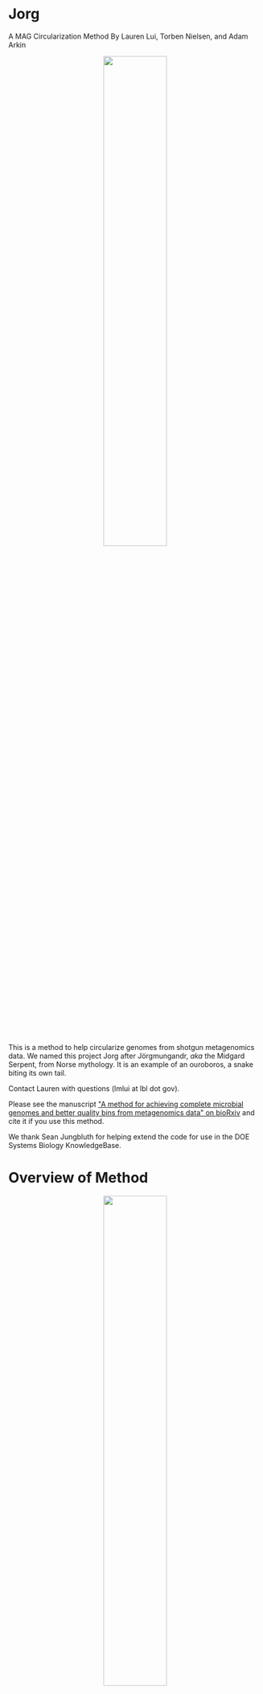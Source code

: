 # Jorg
A MAG Circularization Method
By Lauren Lui, Torben Nielsen, and Adam Arkin

<p align="center">
<img src="https://genomics.lbl.gov/~lmlui/Images/StrikingImage-Jorg5b.png" width="50%" >
</p>

This is a method to help circularize genomes from shotgun metagenomics data. We named this project Jorg after J&ouml;rgmungandr, <em>aka</em> the Midgard Serpent, from Norse mythology. It is an example of an ouroboros, a snake biting its own tail.


Contact Lauren with questions (lmlui at lbl dot gov).


Please see the manuscript ["A method for achieving complete microbial genomes and better quality bins from metagenomics data" on bioRxiv](https://www.biorxiv.org/content/10.1101/2020.03.05.979740v2.full) and cite it if you use this method.

We thank Sean Jungbluth for helping extend the code for use in the DOE Systems Biology KnowledgeBase.

<h1>Overview of Method </h1>

<p align="center">
<img src="https://www.biorxiv.org/content/biorxiv/early/2020/03/07/2020.03.05.979740/F1.large.jpg" width="50%">
</p>

<font size="6">
<b>This method assumes that you already have a pipeline that you like to use for assembling your metagenomes and creating bins.  We like to use BBtools for trimming and read filtering, metaSPAdes for assembly, and MetaBat 2 for binning. What we describe here is steps D-G in the above figure.</b>
</font>

<h1> Installation </h1>

<h2> System Requirements </h2>
<ul>
  <li>At least 8 Gb of RAM</li>
  <li>At least enough free disk space as 2x the size of the input read file</li>
</ul>

<h2> Dependencies </h2>
<ul>
  <li>MIRA</li>
  <li>seqtk</li>
  <li>BWA (optional)</li>
  <li>LAST (optional)</li>
</ul>
<h2> Optional for final checks after circularization </h2>
<ul>
  <li>Pilon</li>
  <li>Infernal </li>
</ul>

<h3>Installing MIRA</h3>

* We used MIRA 5.0rc1.  Binaries and source can be found here: https://github.com/bachev/mira/releases/tag/V5rc1.  We recommend that you download and use the binaries.  You can learn more about MIRA in the [Definitive Guide to MIRA]( http://mira-assembler.sourceforge.net/docs/DefinitiveGuideToMIRA.html) written by its author, Bastien Chevreux.  Note that the versions of MIRA on SourceForge are not up to date.
* After unpacking or installing MIRA, make sure that mirabait and mira are in your path. These are found in the bin directory when you download MIRA.  

<h3>Installing seqtk</h3>
We recommend installing seqtk by either of these methods:

1. Install using conda. `conda install -c bioconda seqtk`
1. Install from source.  Follow the directions from the [seqtk Github site](https://github.com/lh3/seqtk).

After installing seqtk make sure that it is in your path.

<h3>Installing BWA (optional)</h3>

Information on BWA can be found here: http://bio-bwa.sourceforge.net/.  You can install bwa by either of these methods

1. Download from SourceForge (https://sourceforge.net/projects/bio-bwa/). Unzip and go into the directory. Type `make`.
1. Using conda. `conda install bwa`.


BWA is used to determine the coverage of the bin.  Most binning software should also output coverage values. However not all binning software will output the same values, especially if you are changing parameters!  We recommend using BWA or checking the contig coverage values output by MetaBat 2 (`<contigfile>.depth.txt` file).

<h3>Installing LAST (optional)</h3>

LAST is designed to find regions of sequence similarity in large datasets.  We build a LAST DB to help determine if a genome has been circularized.  

1. Installation using conda. `conda install -c bioconda last`
1. See the [LAST website](http://last.cbrc.jp/) for more information and [directions for manual installation](http://last.cbrc.jp/doc/last.html).



<h3>Installing Pilon (optional) </h3>

You can find the source and binaries for Pilon on the [Pilon Github page](http://github.com/broadinstitute/pilon/wiki) by the Broad Institute. You can also install Pilon using conda. Although this is optional, it is useful for checking for any misasssemblies not corrected by the MIRA assembly.

<h3> Installing Infernal (optional) </h3>

Binaries and directions for installing Infernal can be found on the [Infernal homepage](http://eddylab.org/infernal/).

One of the final checks is to find a full complement of ribosomal RNAs (16S, 23S, 5S), tRNAs (all amino acids represented) and RNase P RNA. [PROKKA](http://github.com/tseemann/prokka) can be used to find tRNAs and rRNAs and [tRNAscanSE](http://lowelab.ucsc.edu/tRNAscan-SE/) can be used to find tRNAs, but you will need to use Infernal to find RNase P RNA. There are two types of bacterial RNase P RNA and two types of archaeal RNase P RNA.  Each have different models in RFAM (https://rfam.org/family/RF00010).



<h1> General guide </h1>

<h2> Assemble your metagenome and bin contigs</h2>

We use [BBtools](https://jgi.doe.gov/data-and-tools/bbtools/) for cleaning the reads, [SPAdes](http://cab.spbu.ru/software/spades/) for assembly, and [MetaBat 2](https://bitbucket.org/berkeleylab/metabat) for binning.

<h2> Pick a bin to circularize</h2>
Criteria for picking a bin:
<ol>
  <li> <b> A bin with <10 contigs. </b> We recommend picking a bin that has fewer than 10 contigs to increase success, but you can pick any bin and likely it will be improved using this method. We made exceptions for bins that looked promising, such as a bin with many contigs, but with one or two large contigs that comprise most of the bin’s sequence length  </li>
  <li> <b> The bin has an average coverage >30X. </b> Higher coverage is better for success.  If you didn't get the coverage from your binning output, use bwa to map reads to the longest contig to help determine the coverage. Typically this is a good coverage estimate.
 </ol>   
<h2> Use the Jorg script to iterate mapping reads to the bin with mirabait and reassemble with MIRA. Note: typically it takes at least several hours for each iteration of Jorg to run, so jobs using a high number of iterations may take multiple days.</h2>

  <h3> Overview</h3>
 

  The Jorg script will do the following:

1. Create a manifest file for MIRA
1. Use `mirabait` to map reads to a bin
1. Use `mira` to reassemble the reads
1. Repeat steps 2 and 3 until reaching the number of iterations indicated

  <h3>Parameters</h3>

  The `jorg` script requires that you specify a kmer value for baiting the reads and a minimum coverage value for filtering contigs.  Here are some guidelines for choosing these parameters:

 <h4>Kmer value for baiting</h4>
 mirabait requires a kmer value for baiting reads.  We recommend starting with 31 or 33. Increasing the kmer value will make the read recruitment more strict if you are worried that you are picking up reads that do not belong in your bin.

 <h4>Minimum coverage</h4>

 During each iteration contigs that do not meet the minimum coverage are filtered out. We recommend starting with a minimum coverage of 75% of the top contig. Use BWA to map reads to get coverage values or see the `totalAvgDepth` field in the `<contigfile>.depth.txt` file in MetaBat 2 output.

 <h3>Using the script</h3>

* Make sure that the `manifest_template.conf` file is in the same directory.
* An example of running the script is

```bash
jorg -b bin.186.fa -r SRX3307784_clean.fastq.gz -k 33 -c 50 -i 5 --high_contig_num no 
```
where 33 is the kmer value, bin.186.fa is the fasta file with contigs, SRX3307784_clean.fastq.gz are your interleaved sequencing reads that have been trimmed and quality checked, 50 is the minimum coverage value, and 5 is the number of iterations.
* Output:
  * `mirabait.log` - log file from `mirabait`.  This is extremely helpful if you are getting errors at this step.
  * `mira.log` - log file from `mira`.
  * `iterations.txt` - contig stats for the assembly from each iteration
  * Directory called `Iterations` with the assemblies from each iteration
  * `<binID>.out.fasta` -  Assembly from the last iteration


<h2> Check assembly stats and repeat as necessary</h2>

* The `jorg` script will output a file called `iterations.txt` with contig stats.  Check this file to see if the contigs are getting longer.  You may also want to remove contigs that appear to be contamination, e.g. those that are short and are not extending, before the next set of iterations.  If you need to continue iterating, use the `<binID>.out.fasta` file as input to the next round.

* Note that sometimes the best assembly might not be the final iteration.

* Stop when you reach one of these three outcomes:

<h3>Circularization</h3>
You find a single contig with a significant - and exact - repeat at the ends. In addition, we required that the repeat be at least 100 nt in length, is longer than any other repeat in the contig, and does not match any of the other repeats.

See the script `circle_check_using_last` for an automated look at the location and length of repeats in a genome.  This script requires that LAST is installed.

<h3>Idempotence</h3>
You observe no change in the assembled contigs after a round of read pair extraction and reassembly with MIRA.

<h3>Chaos</h3>
There are cases where a bin is shattered into a multitude of pieces. We are not certain as to the exact cause, but this result is likely due to misassemblies from the initial SPAdes assembly (discussed in more depth in the manuscript). Chaos appears strongly correlated with GC and tends to occur more often when the GC content is high. We believe that Chaos bins are caused by lack of read coherence in the contigs.

<h2> Use Pilon as a final check for misasssemblies </h2>

* After circularizing a contig, we do final checks for misassemblies with Pilon. We use Pilon on the contig and then we rotate it by half the length to ensure that the ends were in the middle and apply Pilon again. See the script `fasta_rotate`. We rotate the genomes because Pilon is not capable of covering the ends of a contig.

* Pilon has a detailed [Github wiki page](https://github.com/broadinstitute/pilon/wiki/Requirements-&-Usage) that details how to use it and understand its output.

<h2> Final checks for non-coding RNAs </h2>

To look for tRNAs, rRNAs, and RNase P RNA, scan genomes with models from RFAM by using `cmsearch` from Infernal. If your genome is missing any of these RNAs, it might be falsely circularized.
